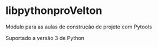# libpythonproVelton
Módulo para as aulas de construção de projeto com Pytools 

Suportado a versão 3 de Python

